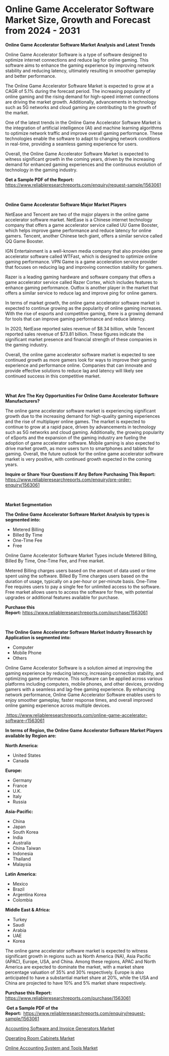 <p><h1>Online Game Accelerator Software Market Size, Growth and Forecast from 2024 - 2031</h1></p><p><strong>Online Game Accelerator Software Market Analysis and Latest Trends</strong></p>
<p><p>Online Game Accelerator Software is a type of software designed to optimize internet connections and reduce lag for online gaming. This software aims to enhance the gaming experience by improving network stability and reducing latency, ultimately resulting in smoother gameplay and better performance.</p><p>The Online Game Accelerator Software Market is expected to grow at a CAGR of 5.1% during the forecast period. The increasing popularity of online gaming and the rising demand for high-speed internet connections are driving the market growth. Additionally, advancements in technology such as 5G networks and cloud gaming are contributing to the growth of the market.</p><p>One of the latest trends in the Online Game Accelerator Software Market is the integration of artificial intelligence (AI) and machine learning algorithms to optimize network traffic and improve overall gaming performance. These technologies enable the software to adapt to changing network conditions in real-time, providing a seamless gaming experience for users.</p><p>Overall, the Online Game Accelerator Software Market is expected to witness significant growth in the coming years, driven by the increasing demand for enhanced gaming experiences and the continuous evolution of technology in the gaming industry.</p></p>
<p><strong>Get a Sample PDF of the Report:&nbsp;</strong> <a href="https://www.reliableresearchreports.com/enquiry/request-sample/1563061">https://www.reliableresearchreports.com/enquiry/request-sample/1563061</a></p>
<p>&nbsp;</p>
<p><strong>Online Game Accelerator Software Major Market Players</strong></p>
<p><p>NetEase and Tencent are two of the major players in the online game accelerator software market. NetEase is a Chinese internet technology company that offers a game accelerator service called UU Game Booster, which helps improve game performance and reduce latency for online gamers. Tencent, another Chinese tech giant, offers a similar service called QQ Game Booster.</p><p>IGN Entertainment is a well-known media company that also provides game accelerator software called WTFast, which is designed to optimize online gaming performance. VPN Game is a game acceleration service provider that focuses on reducing lag and improving connection stability for gamers.</p><p>Razer is a leading gaming hardware and software company that offers a game accelerator service called Razer Cortex, which includes features to enhance gaming performance. Outfox is another player in the market that offers a similar service to reduce lag and improve ping for online gamers.</p><p>In terms of market growth, the online game accelerator software market is expected to continue growing as the popularity of online gaming increases. With the rise of esports and competitive gaming, there is a growing demand for tools that can improve gaming performance and reduce latency.</p><p>In 2020, NetEase reported sales revenue of $8.34 billion, while Tencent reported sales revenue of $73.81 billion. These figures indicate the significant market presence and financial strength of these companies in the gaming industry.</p><p>Overall, the online game accelerator software market is expected to see continued growth as more gamers look for ways to improve their gaming experience and performance online. Companies that can innovate and provide effective solutions to reduce lag and latency will likely see continued success in this competitive market.</p></p>
<p>&nbsp;</p>
<p><strong>What Are The Key Opportunities For Online Game Accelerator Software Manufacturers?</strong></p>
<p><p>The online game accelerator software market is experiencing significant growth due to the increasing demand for high-quality gaming experiences and the rise of multiplayer online games. The market is expected to continue to grow at a rapid pace, driven by advancements in technology such as 5G networks and cloud gaming. Additionally, the growing popularity of eSports and the expansion of the gaming industry are fueling the adoption of game accelerator software. Mobile gaming is also expected to drive market growth, as more users turn to smartphones and tablets for gaming. Overall, the future outlook for the online game accelerator software market is very positive, with continued growth expected in the coming years.</p></p>
<p><strong>Inquire or Share Your Questions If Any Before Purchasing This Report:</strong> <a href="https://www.reliableresearchreports.com/enquiry/pre-order-enquiry/1563061">https://www.reliableresearchreports.com/enquiry/pre-order-enquiry/1563061</a></p>
<p>&nbsp;</p>
<p><strong>Market Segmentation</strong></p>
<p><strong>The Online Game Accelerator Software Market Analysis by types is segmented into:</strong></p>
<p><ul><li>Metered Billing</li><li>Billed By Time</li><li>One-Time Fee</li><li>Free</li></ul></p>
<p><p>Online Game Accelerator Software Market Types include Metered Billing, Billed By Time, One-Time Fee, and Free market. </p><p>Metered Billing charges users based on the amount of data used or time spent using the software. Billed By Time charges users based on the duration of usage, typically on a per-hour or per-minute basis. One-Time Fee requires users to pay a single fee for unlimited access to the software. Free market allows users to access the software for free, with potential upgrades or additional features available for purchase.</p></p>
<p><strong>Purchase this Report:&nbsp;</strong><a href="https://www.reliableresearchreports.com/purchase/1563061">https://www.reliableresearchreports.com/purchase/1563061</a></p>
<p>&nbsp;</p>
<p><strong>The Online Game Accelerator Software Market Industry Research by Application is segmented into:</strong></p>
<p><ul><li>Computer</li><li>Mobile Phone</li><li>Others</li></ul></p>
<p><p>Online Game Accelerator Software is a solution aimed at improving the gaming experience by reducing latency, increasing connection stability, and optimizing game performance. This software can be applied across various platforms including computers, mobile phones, and other devices, providing gamers with a seamless and lag-free gaming experience. By enhancing network performance, Online Game Accelerator Software enables users to enjoy smoother gameplay, faster response times, and overall improved online gaming experience across multiple devices.</p></p>
<p><a href="https://www.reliableresearchreports.com/online-game-accelerator-software-r1563061">&nbsp;https://www.reliableresearchreports.com/online-game-accelerator-software-r1563061</a></p>
<p><strong>In terms of Region, the Online Game Accelerator Software Market Players available by Region are:</strong></p>
<p>
    <p> <strong> North America: </strong>
        <ul>
            <li>United States</li>
            <li>Canada</li>
        </ul>
        </p> 
    <p> <strong> Europe: </strong>
        <ul>
            <li>Germany</li>
            <li>France</li>
            <li>U.K.</li>
            <li>Italy</li>
            <li>Russia</li>
        </ul>
        </p> 
    <p> <strong> Asia-Pacific: </strong>
        <ul>
            <li>China</li>
            <li>Japan</li>
            <li>South Korea</li>
            <li>India</li>
            <li>Australia</li>
            <li>China Taiwan</li>
            <li>Indonesia</li>
            <li>Thailand</li>
            <li>Malaysia</li>
        </ul>
        </p> 
    <p> <strong> Latin America: </strong>
        <ul>
            <li>Mexico</li>
            <li>Brazil</li>
            <li>Argentina Korea</li>
            <li>Colombia</li>
        </ul>
        </p> 
    <p> <strong> Middle East & Africa: </strong>
        <ul>
            <li>Turkey</li>
            <li>Saudi</li>
            <li>Arabia</li>
            <li>UAE</li>
            <li>Korea</li>
        </ul>
    </p>
    </p>
<p><p>The online game accelerator software market is expected to witness significant growth in regions such as North America (NA), Asia Pacific (APAC), Europe, USA, and China. Among these regions, APAC and North America are expected to dominate the market, with a market share percentage valuation of 35% and 30% respectively. Europe is also anticipated to have a substantial market share at 20%, while the USA and China are projected to have 10% and 5% market share respectively.</p></p>
<p><strong>Purchase this Report: </strong><a href="https://www.reliableresearchreports.com/purchase/1563061">https://www.reliableresearchreports.com/purchase/1563061</a></p>
<p>&nbsp;<strong>Get a Sample PDF of the Report:&nbsp;&nbsp;</strong><a href="https://www.reliableresearchreports.com/enquiry/request-sample/1563061">https://www.reliableresearchreports.com/enquiry/request-sample/1563061</a></p>
<p><strong></strong></p>
<p><p><a href="https://github.com/alexxisgm/Market-Research-Report-List-1/blob/main/accounting-software-and-invoice-generators-market.md">Accounting Software and Invoice Generators Market</a></p><p><a href="https://view.publitas.com/reportprime-1/navigating-the-global-operating-room-cabinets-market-landscape-trends-forecasts-and-impact-analysis-2024-2031-covered-in-177-pages/">Operating Room Cabinets Market</a></p><p><a href="https://github.com/sifatuddin25/Market-Research-Report-List-1/blob/main/online-accounting-system-and-tools-market.md">Online Accounting System and Tools Market</a></p></p>